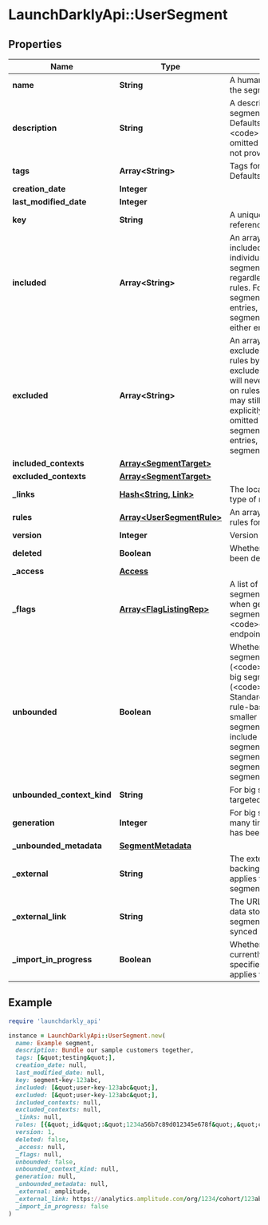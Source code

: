 # LaunchDarklyApi::UserSegment

## Properties

| Name | Type | Description | Notes |
| ---- | ---- | ----------- | ----- |
| **name** | **String** | A human-friendly name for the segment. |  |
| **description** | **String** | A description of the segment&#39;s purpose. Defaults to &lt;code&gt;null&lt;/code&gt; and is omitted in the response if not provided. | [optional] |
| **tags** | **Array&lt;String&gt;** | Tags for the segment. Defaults to an empty array. |  |
| **creation_date** | **Integer** |  |  |
| **last_modified_date** | **Integer** |  |  |
| **key** | **String** | A unique key used to reference the segment |  |
| **included** | **Array&lt;String&gt;** | An array of keys for included targets. Included individual targets are always segment members, regardless of segment rules. For list-based segments over 15,000 entries, also called big segments, this array is either empty or omitted. | [optional] |
| **excluded** | **Array&lt;String&gt;** | An array of keys for excluded targets. Segment rules bypass individual excluded targets, so they will never be included based on rules. Excluded targets may still be included explicitly. This value is omitted for list-based segments over 15,000 entries, also called big segments. | [optional] |
| **included_contexts** | [**Array&lt;SegmentTarget&gt;**](SegmentTarget.md) |  | [optional] |
| **excluded_contexts** | [**Array&lt;SegmentTarget&gt;**](SegmentTarget.md) |  | [optional] |
| **_links** | [**Hash&lt;String, Link&gt;**](Link.md) | The location and content type of related resources |  |
| **rules** | [**Array&lt;UserSegmentRule&gt;**](UserSegmentRule.md) | An array of the targeting rules for this segment. |  |
| **version** | **Integer** | Version of the segment |  |
| **deleted** | **Boolean** | Whether the segment has been deleted |  |
| **_access** | [**Access**](Access.md) |  | [optional] |
| **_flags** | [**Array&lt;FlagListingRep&gt;**](FlagListingRep.md) | A list of flags targeting this segment. Only included when getting a single segment, using the &lt;code&gt;getSegment&lt;/code&gt; endpoint. | [optional] |
| **unbounded** | **Boolean** | Whether this is a standard segment (&lt;code&gt;false&lt;/code&gt;) or a big segment (&lt;code&gt;true&lt;/code&gt;). Standard segments include rule-based segments and smaller list-based segments. Big segments include larger list-based segments and synced segments. If omitted, the segment is a standard segment. | [optional] |
| **unbounded_context_kind** | **String** | For big segments, the targeted context kind. | [optional] |
| **generation** | **Integer** | For big segments, how many times this segment has been created. |  |
| **_unbounded_metadata** | [**SegmentMetadata**](SegmentMetadata.md) |  | [optional] |
| **_external** | **String** | The external data store backing this segment. Only applies to synced segments. | [optional] |
| **_external_link** | **String** | The URL for the external data store backing this segment. Only applies to synced segments. | [optional] |
| **_import_in_progress** | **Boolean** | Whether an import is currently in progress for the specified segment. Only applies to big segments. | [optional] |

## Example

```ruby
require 'launchdarkly_api'

instance = LaunchDarklyApi::UserSegment.new(
  name: Example segment,
  description: Bundle our sample customers together,
  tags: [&quot;testing&quot;],
  creation_date: null,
  last_modified_date: null,
  key: segment-key-123abc,
  included: [&quot;user-key-123abc&quot;],
  excluded: [&quot;user-key-123abc&quot;],
  included_contexts: null,
  excluded_contexts: null,
  _links: null,
  rules: [{&quot;_id&quot;:&quot;1234a56b7c89d012345e678f&quot;,&quot;clauses&quot;:[{&quot;_id&quot;:&quot;12ab3c45de678910fab12345&quot;,&quot;attribute&quot;:&quot;email&quot;,&quot;negate&quot;:false,&quot;op&quot;:&quot;endsWith&quot;,&quot;values&quot;:[&quot;.edu&quot;]}]}],
  version: 1,
  deleted: false,
  _access: null,
  _flags: null,
  unbounded: false,
  unbounded_context_kind: null,
  generation: null,
  _unbounded_metadata: null,
  _external: amplitude,
  _external_link: https://analytics.amplitude.com/org/1234/cohort/123abc,
  _import_in_progress: false
)
```

